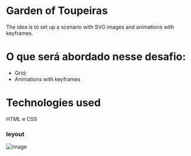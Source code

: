 # Garden of Toupeiras

The idea is to set up a scenario with SVG images and animations with keyframes.

# O que será abordado nesse desafio:

- Grid;
- Animations with keyframes

# Technologies used

HTML e CSS 

### leyout

![image](https://user-images.githubusercontent.com/116130802/233784865-40f01fc2-04fd-4b68-b66c-56bf817f3af1.png)